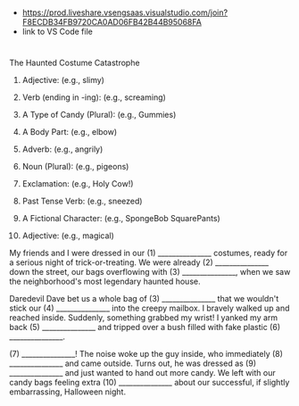 # 
- https://prod.liveshare.vsengsaas.visualstudio.com/join?F8ECDB34FB9720CA0AD06FB42B44B95068FA
- link to VS Code file

#
The Haunted Costume Catastrophe
1. Adjective: (e.g., slimy)

2. Verb (ending in -ing): (e.g., screaming)

3. A Type of Candy (Plural): (e.g., Gummies)

4. A Body Part: (e.g., elbow)

5. Adverb: (e.g., angrily)

6. Noun (Plural): (e.g., pigeons)

7. Exclamation: (e.g., Holy Cow!)

8. Past Tense Verb: (e.g., sneezed)

9. A Fictional Character: (e.g., SpongeBob SquarePants)

10. Adjective: (e.g., magical)

My friends and I were dressed in our (1) _______________ costumes, ready for a serious night of trick-or-treating. We were already (2) _______________ down the street, our bags overflowing with (3) _______________, when we saw the neighborhood's most legendary haunted house.

Daredevil Dave bet us a whole bag of (3) _______________ that we wouldn't stick our (4) _______________ into the creepy mailbox. I bravely walked up and reached inside. Suddenly, something grabbed my wrist! I yanked my arm back (5) _______________ and tripped over a bush filled with fake plastic (6) _______________.

(7) _______________! The noise woke up the guy inside, who immediately (8) _______________ and came outside. Turns out, he was dressed as (9) _______________ and just wanted to hand out more candy. We left with our candy bags feeling extra (10) _______________ about our successful, if slightly embarrassing, Halloween night.
